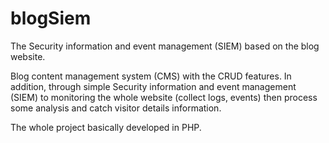 # blogSiem
The Security information and event management (SIEM) based on the blog website.

Blog content management system (CMS) with the CRUD features. 
In addition, through simple Security information and event management (SIEM) to monitoring the whole website (collect logs, events) 
then process some analysis and catch visitor details information.

The whole project basically developed in PHP.
